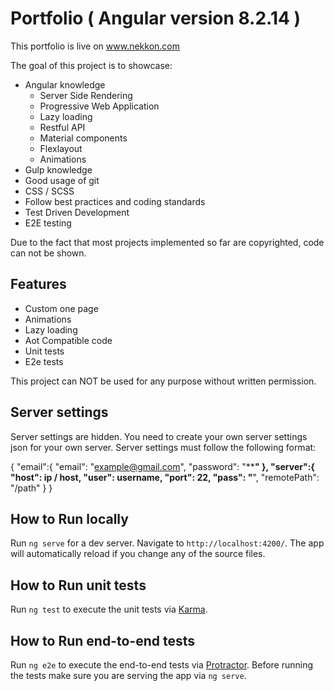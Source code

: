# Portfolio ( Angular version 8.2.14 )

This portfolio is live on www.nekkon.com

The goal of this project is to showcase:
* Angular knowledge
    * Server Side Rendering
    * Progressive Web Application
    * Lazy loading
    * Restful API
    * Material components
    * Flexlayout
    * Animations
* Gulp knowledge
* Good usage of git
* CSS / SCSS
* Follow best practices and coding standards
* Test Driven Development
* E2E testing

Due to the fact that most projects implemented so far are copyrighted, code can not be shown.

## Features

* Custom one page
* Animations
* Lazy loading
* Aot Compatible code
* Unit tests
* E2e tests

This project can NOT be used for any purpose without written permission.

## Server settings

Server settings are hidden. You need to create your own server settings json for your own server. Server settings must follow the following format:

{
    "email":{
        "email": "example@gmail.com",
        "password": "********"
    },
    "server":{
        "host": ip / host,
        "user": username,
        "port": 22,
        "pass": "******",
        "remotePath": "/path"
    }
}

## How to Run locally
Run `ng serve` for a dev server. Navigate to `http://localhost:4200/`. The app will automatically reload if you change any of the source files.

## How to Run unit tests

Run `ng test` to execute the unit tests via [Karma](https://karma-runner.github.io).

## How to Run end-to-end tests

Run `ng e2e` to execute the end-to-end tests via [Protractor](http://www.protractortest.org/).
Before running the tests make sure you are serving the app via `ng serve`.
